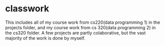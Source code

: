 # classwork
This includes all of my course work from cs220(data programming 1) in the projects folder, and my course work from cs 320(data programming 2) in the cs320 folder. A few projects are partly colaborative, but the vast majority of the work is done by myself.
